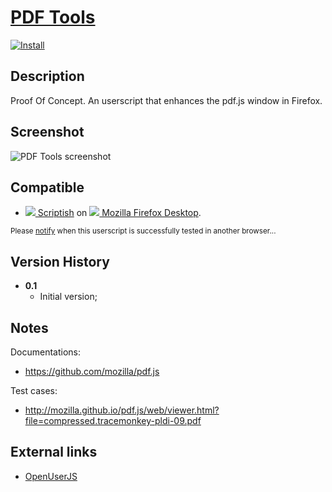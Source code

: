 # [PDF Tools](https://github.com/jerone/UserScripts/tree/master/PDF_Tools)

[![Install](https://raw.github.com/jerone/UserScripts/master/_resources/Install-button.jpg)](https://github.com/jerone/UserScripts/raw/master/PDF_Tools/PDF_Tools.user.js)


## Description

Proof Of Concept.
An userscript that enhances the pdf.js window in Firefox.


## Screenshot

![PDF Tools screenshot](https://github.com/jerone/UserScripts/raw/master/PDF_Tools/screenshot.jpg)


## Compatible

* [![](https://raw.github.com/jerone/UserScripts/master/_resources/Scriptish.png) Scriptish](https://addons.mozilla.org/firefox/addon/scriptish/) on [![](https://raw.github.com/jerone/UserScripts/master/_resources/Firefox.png) Mozilla Firefox Desktop](http://www.mozilla.org/en-US/firefox/fx/#desktop).

<sub>Please [notify](https://github.com/jerone/UserScripts/issues/new?title=Userscript%20%3Cname%3E%20%28%3Cversion%3E%29%20also%20works%20in%20%3Cbrowser%3E%20on%20%3Cdesktop/device%3E) when this userscript is successfully tested in another browser...</sub>


## Version History

* **0.1**
    * Initial version;


## Notes

Documentations:

* https://github.com/mozilla/pdf.js

Test cases:

* http://mozilla.github.io/pdf.js/web/viewer.html?file=compressed.tracemonkey-pldi-09.pdf


## External links

* [OpenUserJS](https://openuserjs.org/scripts/jerone/PDF_Tools)
